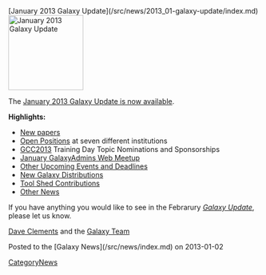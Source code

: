 <div class='newsItemHeader'>[January 2013 Galaxy Update](/src/news/2013_01-galaxy-update/index.md)</div>

<div class='right'><a href='/src/galaxy-updates/2013_01/index.md'><img src="/src/images/logos/GalaxyUpdate200.png" alt="January 2013 Galaxy Update" width=150 /></a></div>

The [January 2013 Galaxy Update is now available](/src/galaxy-updates/2013_01/index.md). 

**Highlights:**

* [New papers](/src/galaxy-updates/2013_01/index.md#new-papers)
* [Open Positions](/src/galaxy-updates/2013_01/index.md#whos-hiring) at seven different institutions
* [GCC2013](/src/galaxy-updates/2013_01/index.md#gcc2013) Training Day Topic Nominations and Sponsorships
* [January GalaxyAdmins Web Meetup](/src/galaxy-updates/2013_01/index.md#january-galaxyadmins-web-meetup)
* [Other Upcoming Events and Deadlines](/src/galaxy-updates/2013_01/index.md#other-upcoming-events-and-deadlines)
* [New Galaxy Distributions](/src/galaxy-updates/2013_01/index.md#new-galaxy-distributions)
* [Tool Shed Contributions](/src/galaxy-updates/2013_01/index.md#toolshed-contributions)
* [Other News](/src/galaxy-updates/2013_01/index.md#other-news)

If you have anything you would like to see in the Febrarury *[Galaxy Update](/src/galaxy-updates/index.md)*, please let us know.

[Dave Clements](/src/dave-clements/index.md) and the [Galaxy Team](/src/galaxy-team/index.md)

<div class='newsItemFooter'>Posted to the [Galaxy News](/src/news/index.md) on 2013-01-02</div>

[CategoryNews](/src/category-news/index.md)
